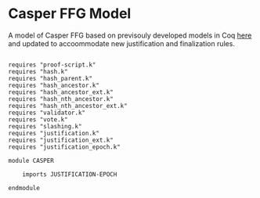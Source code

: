 Casper FFG Model
================

A model of Casper FFG based on previsouly developed models in Coq [here](https://github.com/runtimeverification/casper-proofs) 
and updated to accoommodate new justification and finalization rules. 

```k

requires "proof-script.k"
requires "hash.k"
requires "hash_parent.k"
requires "hash_ancestor.k"
requires "hash_ancestor_ext.k"
requires "hash_nth_ancestor.k"
requires "hash_nth_ancestor_ext.k"
requires "validator.k"
requires "vote.k"
requires "slashing.k"
requires "justification.k"
requires "justification_ext.k"
requires "justification_epoch.k"

module CASPER

    imports JUSTIFICATION-EPOCH

endmodule
```
